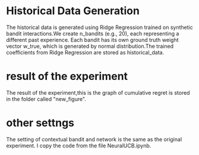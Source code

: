 # Historical Data Generation
The historical data is generated using Ridge Regression trained on synthetic bandit interactions.We create n_bandits 
(e.g., 20), each representing a different past experience. Each bandit has its own ground truth weight vector w_true, 
which is generated by normal distribution.The trained coefficients from Ridge Regression are stored as historical_data.

# result of the experiment
The result of the experiment,this is the graph of cumulative regret is stored in the folder called "new_figure". 

# other settngs
The setting of contextual bandit and network is the same as the original experiment. I copy the code from the 
file NeuralUCB.ipynb.